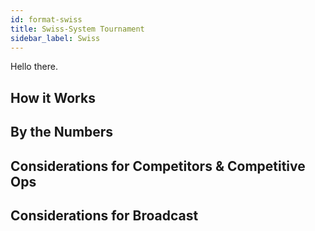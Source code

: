 ```yaml
---
id: format-swiss
title: Swiss-System Tournament
sidebar_label: Swiss
---
```


Hello there.

## How it Works

## By the Numbers

## Considerations for Competitors & Competitive Ops

## Considerations for Broadcast
